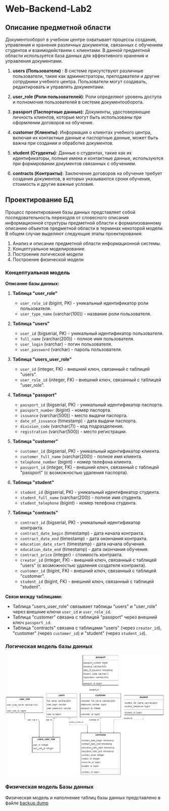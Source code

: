 # Web-Backend-Lab2


## Описание предметной области

Документооборот в учебном центре охватывает процессы создания, управления и хранения различных документов, связанных с обучением студентов и взаимодействием с клиентами. В данной предметной области используется база данных для эффективного хранения и управления документами.

1. **users (Пользователи)** : В системе присутствуют различные пользователи, такие как администраторы, преподаватели и другие сотрудники учебного центра. Пользователи могут создавать, редактировать и управлять документами.

2. **user_role (Роли пользователей)**: Роли определяют уровень доступа и полномочия пользователей в системе документооборота.

3. **passport (Паспортные данные)**: Документы, удостоверяющие личность клиентов, которые могут быть использованы при оформлении договоров на обучение.

4. **customer (Клиенты)**: Информация о клиентах учебного центра, включая их контактные данные и паспортные данные, может быть важна при создании и обработке документов.

5. **student (Студенты)**: Данные о студентах, такие как их идентификаторы, полные имена и контактные данные, используются при формировании документов связанных с обучением.

6. **contracts (Контракты)**: Заключение договоров на обучение требует создания документов, в которых указываются сроки обучения, стоимость и другие важные условия.


## Проектирование БД
Процесс проектирования базы данных представляет собой последовательность переходов от словесного описания информационной структуры предметной области к
формализованному описанию объектов предметной области в терминах некоторой модели. В общем случае выделяют следующие этапы проектирования:
1. Анализ и описание предметной области информационной системы.
2. Концептуальное моделирование.
3. Построение логической модели
4. Построение физической модели

### Концептуальная модель
**Описание базы данных:**

1.  **Таблица "user\_role"**
    
    *   `user_role_id` (bigint, PK) - уникальный идентификатор роли пользователя.
    *   `user_type_name` (varchar(100)) - название роли пользователя.
2.  **Таблица "users"**
    
    *   `user_id` (bigserial, PK) - уникальный идентификатор пользователя.
    *   `full_name` (varchar(200)) - полное имя пользователя.
    *   `user_login` (varchar) - логин пользователя.
    *   `user_password` (varchar) - пароль пользователя.
3.  **Таблица "users\_user\_role"**
    
    *   `user_id` (integer, FK) - внешний ключ, связанный с таблицей "users".
    *   `user_role_id` (integer, FK) - внешний ключ, связанный с таблицей "user\_role".
4.  **Таблица "passport"**
    
    *   `passport_id` (bigserial, PK) - уникальный идентификатор паспорта.
    *   `passport_number` (bigint) - номер паспорта.
    *   `issuance` (varchar(500)) - место выдачи паспорта.
    *   `date_of_issuance` (timestamp) - дата выдачи паспорта.
    *   `division_code` (varchar(7)) - код подразделения.
    *   `registration` (varchar(500)) - место регистрации.
5.  **Таблица "customer"**
    
    *   `customer_id` (bigserial, PK) - уникальный идентификатор клиента.
    *   `customer_full_name` (varchar(200)) - полное имя клиента.
    *   `telephone_number` (bigint) - номер телефона клиента.
    *   `passport_id` (integer, FK) - внешний ключ, связанный с таблицей "passport" (с возможностью удаления паспорта).
6.  **Таблица "student"**
    
    *   `student_id` (bigserial, PK) - уникальный идентификатор студента.
    *   `student_full_name` (varchar(200)) - полное имя студента.
    *   `student_telephone` (bigint) - номер телефона студента.
7.  **Таблица "contracts"**
    
    *   `contract_id` (bigserial, PK) - уникальный идентификатор контракта.
    *   `contract_date_begin` (timestamp) - дата начала контракта.
    *   `contract_date_end` (timestamp) - дата окончания контракта.
    *   `education_date_start` (timestamp) - дата начала обучения.
    *   `education_date_end` (timestamp) - дата окончания обучения.
    *   `contract_price` (integer) - стоимость контракта.
    *   `creator_id` (integer, FK) - внешний ключ, связанный с таблицей "users" (с возможностью удаления создателя контракта).
    *   `customer_id` (bigint, FK) - внешний ключ, связанный с таблицей "customer".
    *   `student_id` (bigint, FK) - внешний ключ, связанный с таблицей "student".

**Связи между таблицами:**

*   Таблица "users\_user\_role" связывает таблицы "users" и "user\_role" через внешние ключи `user_id` и `user_role_id`.
*   Таблица "customer" связана с таблицей "passport" через внешний ключ `passport_id`.
*   Таблица "contracts" связана с таблицами "users" (через `creator_id`), "customer" (через `customer_id`) и "student" (через `student_id`).
### Логическая модель базы данных
![image](/images/er_schema.png)

### Физическая модель Базы данных
Физическая модель и наполнение таблиц базы данных представлено в файле [backup.dump](backup.dump)
